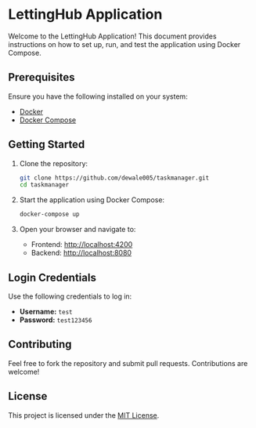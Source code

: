 # LettingHub Application
Welcome to the LettingHub Application! This document provides instructions on how to set up, run, and test the application using Docker Compose.

## Prerequisites

Ensure you have the following installed on your system:
- [Docker](https://www.docker.com/)
- [Docker Compose](https://docs.docker.com/compose/)

## Getting Started

1. Clone the repository:
    ```bash
    git clone https://github.com/dewale005/taskmanager.git
    cd taskmanager
    ```

2. Start the application using Docker Compose:
    ```bash
    docker-compose up
    ```

3. Open your browser and navigate to:
    - Frontend: [http://localhost:4200](http://localhost:4200)
    - Backend: [http://localhost:8080](http://localhost:8080)

## Login Credentials

Use the following credentials to log in:
- **Username:** `test`
- **Password:** `test123456`

## Contributing

Feel free to fork the repository and submit pull requests. Contributions are welcome!

## License

This project is licensed under the [MIT License](LICENSE).

